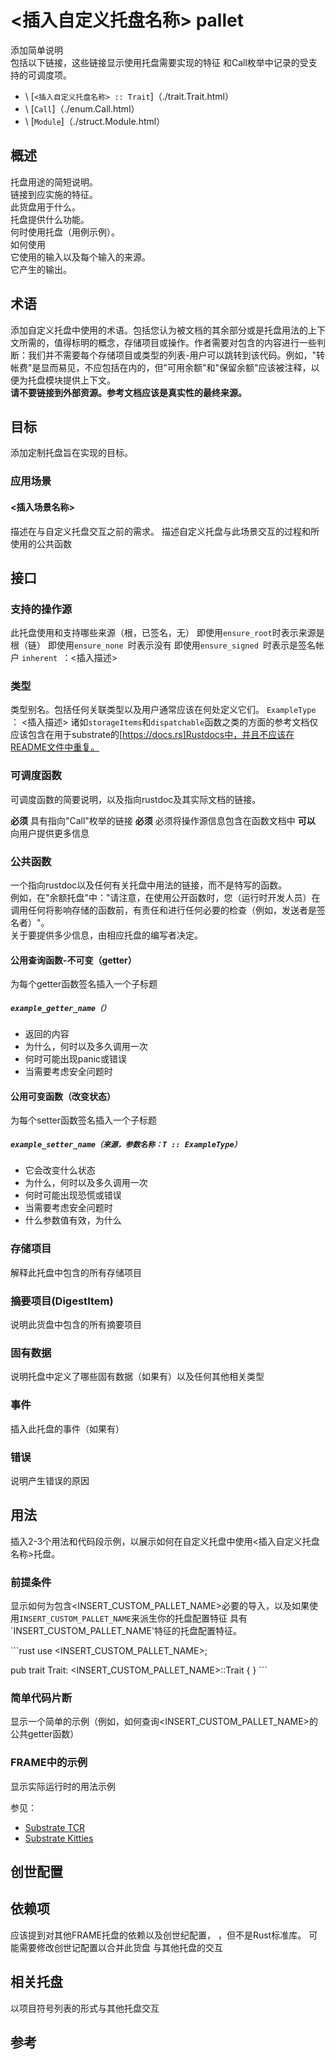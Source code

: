 # <插入自定义托盘名称> pallet  
 添加简单说明  
 包括以下链接，这些链接显示使用托盘需要实现的特征
 和Call枚举中记录的受支持的可调度项。

 - \ [`<插入自定义托盘名称> :: Trait`]（./trait.Trait.html）
 - \ [`Call`]（./enum.Call.html）
 - \ [`Module`]（./struct.Module.html）

 ## 概述


 托盘用途的简短说明。  
 链接到应实施的特征。  
 此货盘用于什么。  
 托盘提供什么功能。  
 何时使用托盘（用例示例）。  
 如何使用  
 它使用的输入以及每个输入的来源。  
 它产生的输出。  
## 术语
 添加自定义托盘中使用的术语。包括您认为被文档的其余部分或是托盘用法的上下文所需的，值得标明的概念，存储项目或操作。作者需要对包含的内容进行一些判断：我们并不需要每个存储项目或类型的列表-用户可以跳转到该代码。例如，"转帐费"是显而易见，不应包括在内的，但"可用余额"和"保留余额"应该被注释，以便为托盘模块提供上下文。  
**请不要链接到外部资源。参考文档应该是真实性的最终来源。**
## 目标
添加定制托盘旨在实现的目标。
### 应用场景
#### <插入场景名称>
描述在与自定义托盘交互之前的需求。
描述自定义托盘与此场景交互的过程和所使用的公共函数
## 接口
### 支持的操作源
 此托盘使用和支持哪些来源（根，已签名，无）
 即使用`ensure_root`时表示来源是根（链）
 即使用`ensure_none `时表示没有
 即使用`ensure_signed `时表示是签名帐户
`inherent `：<插入描述>
### 类型
类型别名。包括任何关联类型以及用户通常应该在何处定义它们。
`ExampleType `： <插入描述>
诸如`storageItems`和`dispatchable`函数之类的方面的参考文档仅应该包含在用于substrate的[https://docs.rs]Rustdocs中，并且不应该在README文件中重复。

### 可调度函数
 可调度函数的简要说明，以及指向rustdoc及其实际文档的链接。

**必须** 具有指向"Call"枚举的链接
**必须** 必须将操作源信息包含在函数文档中
**可以** 向用户提供更多信息

### 公共函数
一个指向rustdoc以及任何有关托盘中用法的链接，而不是特写的函数。  
例如，在"余额托盘"中："请注意，在使用公开函数时，您（运行时开发人员）在调用任何将影响存储的函数前，有责任和进行任何必要的检查（例如，发送者是签名者）"。  
关于要提供多少信息，由相应托盘的编写者决定。

#### 公用查询函数-不可变（getter）

 为每个getter函数签名插入一个子标题

##### `example_getter_name（）`
* 返回的内容
* 为什么，何时以及多久调用一次
* 何时可能出现panic或错误
* 当需要考虑安全问题时

 #### 公用可变函数（改变状态）

 为每个setter函数签名插入一个子标题

##### `example_setter_name（来源，参数名称：T :: ExampleType）`
* 它会改变什么状态
* 为什么，何时以及多久调用一次
* 何时可能出现恐慌或错误
* 当需要考虑安全问题时
* 什么参数值有效，为什么

### 存储项目  
 解释此托盘中包含的所有存储项目

### 摘要项目(DigestItem)
 说明此货盘中包含的所有摘要项目

### 固有数据

 说明托盘中定义了哪些固有数据（如果有）以及任何其他相关类型

### 事件

 插入此托盘的事件（如果有）

### 错误

 说明产生错误的原因

## 用法

插入2-3个用法和代码段示例，以展示如何在自定义托盘中使用<插入自定义托盘名称>托盘。

### 前提条件

 显示如何为包含<INSERT_CUSTOM_PALLET_NAME>必要的导入，以及如果使用`INSERT_CUSTOM_PALLET_NAME`来派生你的托盘配置特征
 具有`INSERT_CUSTOM_PALLET_NAME'特征的托盘配置特征。

\```rust
 use <INSERT_CUSTOM_PALLET_NAME>;

pub trait Trait: <INSERT_CUSTOM_PALLET_NAME>::Trait { }
\```

 ### 简单代码片断

 显示一个简单的示例（例如，如何查询<INSERT_CUSTOM_PALLET_NAME>的公共getter函数）

### FRAME中的示例

 显示实际运行时的用法示例

 参见：
 - [Substrate TCR ](https:github.com/parity-samples/substrate-tcr)
 - [Substrate Kitties ](https:shawntabrizi.github.io/substrate-collectables-workshop/#/)

 ## 创世配置
 ## 依赖项

 应该提到对其他FRAME托盘的依赖以及创世纪配置，
 ，但不是Rust标准库。
 可能需要修改创世记配置以合并此货盘
 与其他托盘的交互

 <!-- 标题的原始作者：@AmarRSingh-->

## 相关托盘

 以项目符号列表的形式与其他托盘交互

 ## 参考
 
